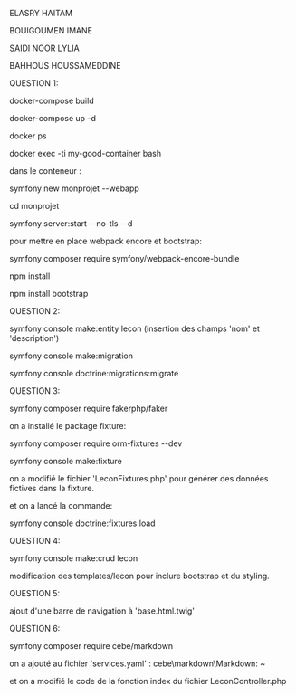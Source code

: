 ELASRY HAITAM

BOUIGOUMEN IMANE

SAIDI NOOR LYLIA

BAHHOUS HOUSSAMEDDINE

QUESTION 1:

docker-compose build

docker-compose up -d

docker ps

docker exec -ti my-good-container bash

dans le conteneur : 

symfony new monprojet --webapp

cd monprojet

symfony server:start --no-tls --d

pour mettre en place webpack encore et bootstrap:

symfony composer require symfony/webpack-encore-bundle

npm install

npm install bootstrap

QUESTION 2:

symfony console make:entity lecon (insertion des champs 'nom' et 'description')

symfony console make:migration

symfony console doctrine:migrations:migrate

QUESTION 3:

symfony composer require fakerphp/faker

on a installé le package fixture:

symfony composer require orm-fixtures --dev

symfony console make:fixture

on a modifié le fichier 'LeconFixtures.php' pour générer des données fictives dans la fixture.

et on a lancé la commande:

symfony console doctrine:fixtures:load

QUESTION 4:

symfony console make:crud lecon

modification des templates/lecon pour inclure bootstrap et du styling.

QUESTION 5:

ajout d'une barre de navigation à 'base.html.twig'


QUESTION 6:

symfony composer require cebe/markdown

on a ajouté au fichier 'services.yaml' : cebe\markdown\Markdown: ~

et on a modifié le code de la fonction index du fichier LeconController.php



